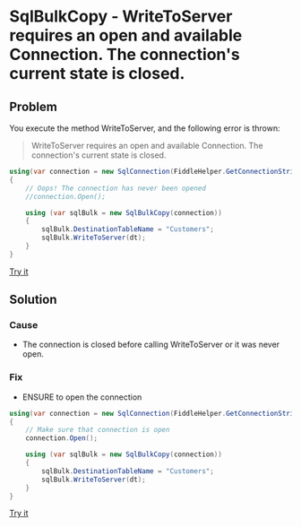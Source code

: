 # SqlBulkCopy - WriteToServer requires an open and available Connection. The connection's current state is closed.

## Problem

You execute the method WriteToServer, and the following error is thrown:

> WriteToServer requires an open and available Connection. The connection\'s current state is closed.

```csharp
using(var connection = new SqlConnection(FiddleHelper.GetConnectionStringSqlServer()))
{
    // Oops! The connection has never been opened
    //connection.Open();

    using (var sqlBulk = new SqlBulkCopy(connection))
    {		
     	sqlBulk.DestinationTableName = "Customers";
     	sqlBulk.WriteToServer(dt);
    }
}
```

[Try it](https://dotnetfiddle.net/dHA0o5)
## Solution

### Cause

- The connection is closed before calling WriteToServer or it was never open.

### Fix

- ENSURE to open the connection

```csharp
using(var connection = new SqlConnection(FiddleHelper.GetConnectionStringSqlServer()))
{
    // Make sure that connection is open
    connection.Open();

    using (var sqlBulk = new SqlBulkCopy(connection))
    {		
     	sqlBulk.DestinationTableName = "Customers";
     	sqlBulk.WriteToServer(dt);
    }
}
```

[Try it](https://dotnetfiddle.net/dpxGBG)